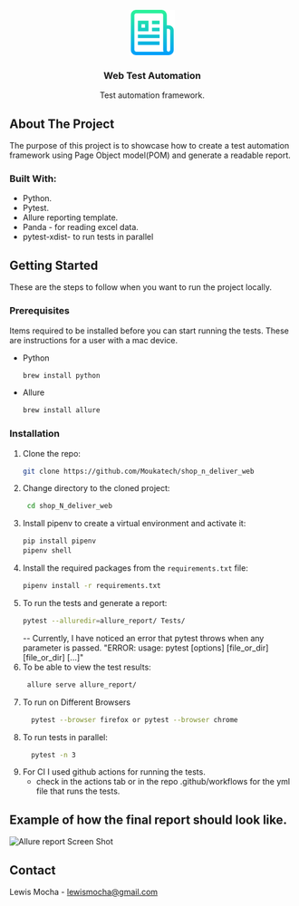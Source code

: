 <br />
<div align="center">
  <a href="https://github.com/Moukatech/API_Automation">
    <img src="images/logo.png" alt="Logo" width="80" height="80">
  </a>

<h3 align="center">Web Test Automation</h3>

  <p align="center">
    Test automation framework.
    <br />
  </p>
</div>


## About The Project
The purpose of this project is to showcase how to create a test automation framework using Page Object model(POM) and generate a readable report.

### Built With:

* Python.
* Pytest.
* Allure reporting template.
* Panda - for reading excel data.
* pytest-xdist- to run tests in parallel

## Getting Started

These are the steps to follow when you want to run the project locally.

### Prerequisites

Items required to be installed before you can start running the tests.
These are instructions for a user with a mac device.
* Python
  ```sh
  brew install python
  ```
* Allure
  ```sh
  brew install allure
  ```

### Installation

1. Clone the repo:
   ```sh
   git clone https://github.com/Moukatech/shop_n_deliver_web
   ```
2. Change directory to the cloned project:
   ```sh
    cd shop_N_deliver_web
   ```
4. Install pipenv to create a virtual environment and activate it:
   ```sh
   pip install pipenv
   pipenv shell 
   ```
4. Install the required packages from the `requirements.txt` file:
   ```sh
   pipenv install -r requirements.txt
   ```
5. To run the tests and generate a report:
   ```sh
   pytest --alluredir=allure_report/ Tests/   
   ```
   -- Currently, I have noticed an error that pytest throws when any parameter is passed. "ERROR: usage: pytest [options] [file_or_dir] [file_or_dir] [...]"
6. To be able to view the test results:
   ```sh
    allure serve allure_report/ 
   ```
7. To run on Different Browsers
   ```sh
     pytest --browser firefox or pytest --browser chrome
   ```
8. To run tests in parallel:
   ```sh
     pytest -n 3
   ```
9. For CI I used github actions for running the tests.
    - check in the actions tab or in the repo .github/workflows for the yml file that runs the tests.

 ## Example of how the final report should look like.
 ![Allure report Screen Shot][Report_Screenshot]
 
 ## Contact
 Lewis Mocha - lewismocha@gmail.com
 
 
 
 
 [Report_Screenshot]: images/Report_Screenshot.png
